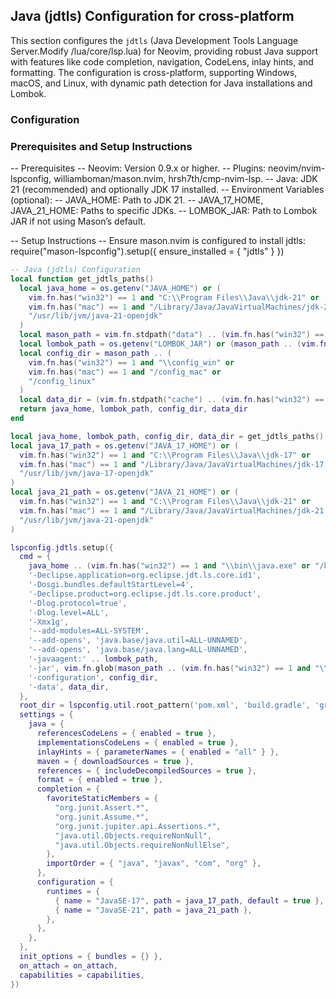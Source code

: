 ## Java (jdtls) Configuration for cross-platform
This section configures the `jdtls` (Java Development Tools Language Server.Modify /lua/core/lsp.lua) for Neovim, providing robust Java support with features like code completion, navigation, CodeLens, inlay hints, and formatting. The configuration is cross-platform, supporting Windows, macOS, and Linux, with dynamic path detection for Java installations and Lombok.

### Configuration

### Prerequisites and Setup Instructions

-- Prerequisites
-- Neovim: Version 0.9.x or higher.
-- Plugins: neovim/nvim-lspconfig, williamboman/mason.nvim, hrsh7th/cmp-nvim-lsp.
-- Java: JDK 21 (recommended) and optionally JDK 17 installed.
-- Environment Variables (optional):
--   JAVA_HOME: Path to JDK 21.
--   JAVA_17_HOME, JAVA_21_HOME: Paths to specific JDKs.
--   LOMBOK_JAR: Path to Lombok JAR if not using Mason’s default.

-- Setup Instructions
-- Ensure mason.nvim is configured to install jdtls:
require("mason-lspconfig").setup({ ensure_installed = { "jdtls" } })

```lua
-- Java (jdtls) Configuration
local function get_jdtls_paths()
  local java_home = os.getenv("JAVA_HOME") or (
    vim.fn.has("win32") == 1 and "C:\\Program Files\\Java\\jdk-21" or
    vim.fn.has("mac") == 1 and "/Library/Java/JavaVirtualMachines/jdk-21.jdk/Contents/Home" or
    "/usr/lib/jvm/java-21-openjdk"
  )
  local mason_path = vim.fn.stdpath("data") .. (vim.fn.has("win32") == 1 and "\\mason\\packages\\jdtls" or "/mason/packages/jdtls")
  local lombok_path = os.getenv("LOMBOK_JAR") or (mason_path .. (vim.fn.has("win32") == 1 and "\\lombok.jar" or "/lombok.jar"))
  local config_dir = mason_path .. (
    vim.fn.has("win32") == 1 and "\\config_win" or
    vim.fn.has("mac") == 1 and "/config_mac" or
    "/config_linux"
  )
  local data_dir = (vim.fn.stdpath("cache") .. (vim.fn.has("win32") == 1 and "\\jdtls-workspace\\" or "/jdtls-workspace/")) .. vim.fn.fnamemodify(vim.fn.getcwd(), ':p:h:t')
  return java_home, lombok_path, config_dir, data_dir
end

local java_home, lombok_path, config_dir, data_dir = get_jdtls_paths()
local java_17_path = os.getenv("JAVA_17_HOME") or (
  vim.fn.has("win32") == 1 and "C:\\Program Files\\Java\\jdk-17" or
  vim.fn.has("mac") == 1 and "/Library/Java/JavaVirtualMachines/jdk-17.jdk/Contents/Home" or
  "/usr/lib/jvm/java-17-openjdk"
)
local java_21_path = os.getenv("JAVA_21_HOME") or (
  vim.fn.has("win32") == 1 and "C:\\Program Files\\Java\\jdk-21" or
  vim.fn.has("mac") == 1 and "/Library/Java/JavaVirtualMachines/jdk-21.jdk/Contents/Home" or
  "/usr/lib/jvm/java-21-openjdk"
)

lspconfig.jdtls.setup({
  cmd = {
    java_home .. (vim.fn.has("win32") == 1 and "\\bin\\java.exe" or "/bin/java"),
    '-Declipse.application=org.eclipse.jdt.ls.core.id1',
    '-Dosgi.bundles.defaultStartLevel=4',
    '-Declipse.product=org.eclipse.jdt.ls.core.product',
    '-Dlog.protocol=true',
    '-Dlog.level=ALL',
    '-Xmx1g',
    '--add-modules=ALL-SYSTEM',
    '--add-opens', 'java.base/java.util=ALL-UNNAMED',
    '--add-opens', 'java.base/java.lang=ALL-UNNAMED',
    '-javaagent:' .. lombok_path,
    '-jar', vim.fn.glob(mason_path .. (vim.fn.has("win32") == 1 and "\\plugins\\org.eclipse.equinox.launcher_*.jar" or "/plugins/org.eclipse.equinox.launcher_*.jar")),
    '-configuration', config_dir,
    '-data', data_dir,
  },
  root_dir = lspconfig.util.root_pattern('pom.xml', 'build.gradle', 'gradlew', 'mvnw', '.git'),
  settings = {
    java = {
      referencesCodeLens = { enabled = true },
      implementationsCodeLens = { enabled = true },
      inlayHints = { parameterNames = { enabled = "all" } },
      maven = { downloadSources = true },
      references = { includeDecompiledSources = true },
      format = { enabled = true },
      completion = {
        favoriteStaticMembers = {
          "org.junit.Assert.*",
          "org.junit.Assume.*",
          "org.junit.jupiter.api.Assertions.*",
          "java.util.Objects.requireNonNull",
          "java.util.Objects.requireNonNullElse",
        },
        importOrder = { "java", "javax", "com", "org" },
      },
      configuration = {
        runtimes = {
          { name = "JavaSE-17", path = java_17_path, default = true },
          { name = "JavaSE-21", path = java_21_path },
        },
      },
    },
  },
  init_options = { bundles = {} },
  on_attach = on_attach,
  capabilities = capabilities,
})

